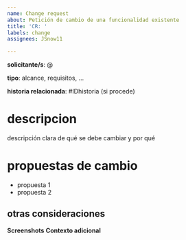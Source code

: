 ```yaml
---
name: Change request
about: Petición de cambio de una funcionalidad existente
title: 'CR: '
labels: change
assignees: JSnow11

---
```


**solicitante/s**: @

**tipo**: alcance, requisitos, ...

**historia relacionada**: #IDhistoria (si procede)

# descripcion
descripción clara de qué se debe cambiar y por qué

# propuestas de cambio
- propuesta 1
- propuesta 2

## otras consideraciones
**Screenshots**
**Contexto adicional**
